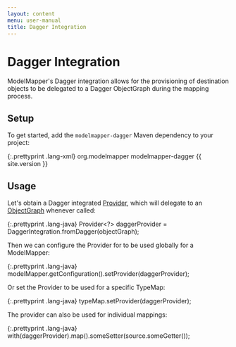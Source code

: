 ```yaml
---
layout: content
menu: user-manual
title: Dagger Integration
---
```


# Dagger Integration

ModelMapper's Dagger integration allows for the provisioning of destination objects to be delegated to a Dagger ObjectGraph during the mapping process. 

## Setup

To get started, add the `modelmapper-dagger` Maven dependency to your project:

{:.prettyprint .lang-xml}
	<dependency>
	  <groupId>org.modelmapper</groupId>
	  <artifactId>modelmapper-dagger</artifactId>
	  <version>{{ site.version }}</version>
	</dependency>
	
## Usage

Let's obtain a Dagger integrated [Provider](/user-manual/provider), which will delegate to an [ObjectGraph](http://square.github.io/dagger/javadoc/dagger/ObjectGraph.html) whenever called:

{:.prettyprint .lang-java}
	Provider<?> daggerProvider = DaggerIntegration.fromDagger(objectGraph);

Then we can configure the Provider for to be used globally for a ModelMapper:

{:.prettyprint .lang-java}
	modelMapper.getConfiguration().setProvider(daggerProvider);

Or set the Provider to be used for a specific TypeMap:

{:.prettyprint .lang-java}
	typeMap.setProvider(daggerProvider);

The provider can also be used for individual mappings:

{:.prettyprint .lang-java}
	with(daggerProvider).map().someSetter(source.someGetter());